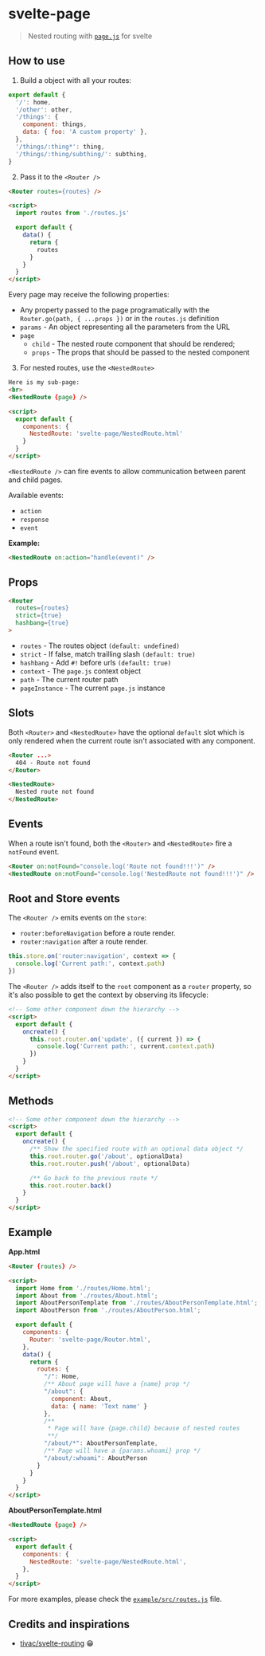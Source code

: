 # svelte-page

> Nested routing with [`page.js`](https://github.com/visionmedia/page.js) for svelte

## How to use

1. Build a object with all your routes:

```js
export default {
  '/': home,
  '/other': other,
  '/things': {
    component: things,
    data: { foo: 'A custom property' },
  },
  '/things/:thing*': thing,
  '/things/:thing/subthing/': subthing,
}
```

2. Pass it to the `<Router />`

```html
<Router routes={routes} />

<script>
  import routes from './routes.js'

  export default {
    data() {
      return {
        routes
      }
    }
  }
</script>
```

Every page may receive the following properties:

- Any property passed to the page programatically with the `Router.go(path, { ...props })` or in the `routes.js` definition
- `params` - An object representing all the parameters from the URL
- `page`
  - `child` - The nested route component that should be rendered;
  - `props` - The props that should be passed to the nested component

3. For nested routes, use the `<NestedRoute>`

```html
Here is my sub-page:
<br>
<NestedRoute {page} />

<script>
  export default {
    components: {
      NestedRoute: 'svelte-page/NestedRoute.html'
    }
  }
</script>
```

`<NestedRoute />` can fire events to allow communication between parent and child pages.

Available events:

- `action`
- `response`
- `event`

**Example:**

```html
<NestedRoute on:action="handle(event)" />
```

## Props

```html
<Router
  routes={routes}
  strict={true}
  hashbang={true}
>
```

- `routes` - The routes object `(default: undefined)`
- `strict` - If false, match trailling slash `(default: true)`
- `hashbang` - Add `#!` before urls `(default: true)`
- `context` - The `page.js` context object
- `path` - The current router path
- `pageInstance` - The current `page.js` instance

## Slots

Both `<Router>` and `<NestedRoute>` have the optional `default` slot which is only rendered when the current route isn't associated with any component.

```html
<Router ...>
  404 - Route not found
</Router>

<NestedRoute>
  Nested route not found
</NestedRoute>
```

## Events

When a route isn't found, both the `<Router>` and `<NestedRoute>` fire a `notFound` event.

```html
<Router on:notFound="console.log('Route not found!!!')" />
<NestedRoute on:notFound="console.log('NestedRoute not found!!!')" />
```

## Root and Store events

The `<Router />` emits events on the `store`:

- `router:beforeNavigation` before a route render.
- `router:navigation` after a route render.

```js
this.store.on('router:navigation', context => {
  console.log('Current path:', context.path)
})
```

The `<Router />` adds itself to the `root` component as a `router` property, so it's also possible to get the context by observing its lifecycle:

```html
<!-- Some other component down the hierarchy -->
<script>
  export default {
    oncreate() {
      this.root.router.on('update', ({ current }) => {
        console.log('Current path:', current.context.path)
      })
    }
  }
</script>
```

## Methods


```html
<!-- Some other component down the hierarchy -->
<script>
  export default {
    oncreate() {
      /** Show the specified route with an optional data object */
      this.root.router.go('/about', optionalData)
      this.root.router.push('/about', optionalData)

      /** Go back to the previous route */
      this.root.router.back()
    }
  }
</script>
```

## Example

**App.html**

```html
<Router {routes} />

<script>
  import Home from './routes/Home.html';
  import About from './routes/About.html';
  import AboutPersonTemplate from './routes/AboutPersonTemplate.html';
  import AboutPerson from './routes/AboutPerson.html';

  export default {
    components: {
      Router: 'svelte-page/Router.html',
    },
    data() {
      return {
        routes: {
          "/": Home,
          /** About page will have a {name} prop */
          "/about": {
            component: About,
            data: { name: 'Text name' }
          },
          /**
           * Page will have {page.child} because of nested routes
           **/
          "/about/*": AboutPersonTemplate,
          /** Page will have a {params.whoami} prop */
          "/about/:whoami": AboutPerson
        }
      }
    }
  }
</script>
```

**AboutPersonTemplate.html**

```html
<NestedRoute {page} />

<script>
  export default {
    components: {
      NestedRoute: 'svelte-page/NestedRoute.html',
    },
  }
</script>
```

For more examples, please check the [`example/src/routes.js`](https://github.com/kaisermann/svelte-router/blob/master/example/src/routes.js) file.

## Credits and inspirations

- [tivac/svelte-routing](https://github.com/tivac/svelte-routing/) :grin:
